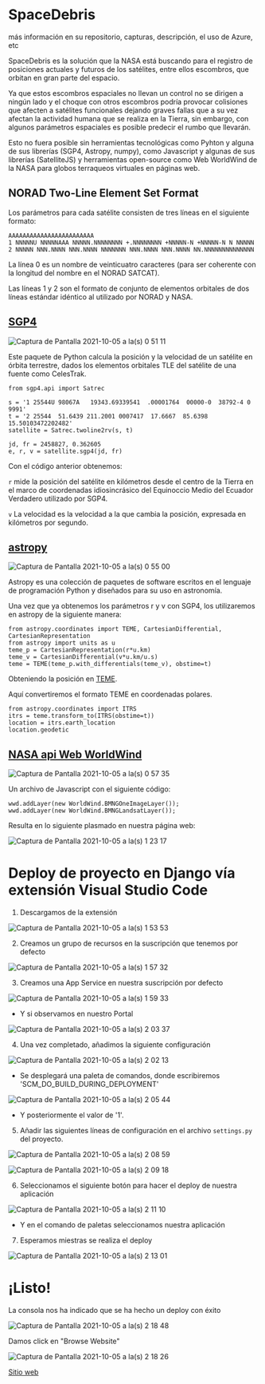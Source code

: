 # SpaceDebris

más información en su repositorio, capturas, descripción, el uso de Azure, etc

SpaceDebris es la solución que la NASA está buscando para el registro de posiciones actuales y futuros de los satélites, entre ellos escombros, que orbitan 
en gran parte del espacio.

Ya que estos escombros espaciales no llevan un control no se dirigen a ningún lado y el choque con otros escombros podría provocar colisiones que afecten a 
satélites funcionales dejando graves fallas que a su vez afectan la actividad humana que se realiza en la Tierra, sin embargo, con algunos parámetros espaciales
es posible predecir el rumbo que llevarán.

Esto no fuera posible sin herramientas tecnológicas como Pyhton y alguna de sus librerías (SGP4, Astropy, numpy), como Javascript y algunas de sus librerías (SatelliteJS) y herramientas open-source como Web WorldWind de la NASA para globos terraqueos virtuales en páginas web.

## NORAD Two-Line Element Set Format

Los parámetros para cada satélite consisten de tres líneas en el siguiente formato:

    AAAAAAAAAAAAAAAAAAAAAAAA
    1 NNNNNU NNNNNAAA NNNNN.NNNNNNNN +.NNNNNNNN +NNNNN-N +NNNNN-N N NNNNN
    2 NNNNN NNN.NNNN NNN.NNNN NNNNNNN NNN.NNNN NNN.NNNN NN.NNNNNNNNNNNNNN

La línea 0 es un nombre de veinticuatro caracteres (para ser coherente con la longitud del nombre en el NORAD SATCAT).

Las líneas 1 y 2 son el formato de conjunto de elementos orbitales de dos líneas estándar idéntico al utilizado por NORAD y NASA.

## [SGP4](https://pypi.org/project/sgp4/)

![Captura de Pantalla 2021-10-05 a la(s) 0 51 11](https://user-images.githubusercontent.com/68259360/135967768-21c4c199-95b4-43e6-8eaf-674308157625.png)

Este paquete de Python calcula la posición y la velocidad de un satélite en órbita terrestre, dados los elementos orbitales TLE del satélite de una fuente como CelesTrak.

```
from sgp4.api import Satrec

s = '1 25544U 98067A   19343.69339541  .00001764  00000-0  38792-4 0  9991'
t = '2 25544  51.6439 211.2001 0007417  17.6667  85.6398 15.50103472202482'
satellite = Satrec.twoline2rv(s, t)

jd, fr = 2458827, 0.362605
e, r, v = satellite.sgp4(jd, fr)
```
Con el código anterior obtenemos:

`r` mide la posición del satélite en kilómetros desde el centro de la Tierra en el marco de coordenadas idiosincrásico del Equinoccio Medio del Ecuador Verdadero utilizado por SGP4.

`v` La velocidad es la velocidad a la que cambia la posición, expresada en kilómetros por segundo.


## [astropy](https://docs.astropy.org/en/stable/index.html)

![Captura de Pantalla 2021-10-05 a la(s) 0 55 00](https://user-images.githubusercontent.com/68259360/135968180-757b1466-1e55-46f7-8ab2-b76063c185ee.png)

Astropy es una colección de paquetes de software escritos en el lenguaje de programación Python y diseñados para su uso en astronomía.

Una vez que ya obtenemos los parámetros r y v con SGP4, los utilizaremos en astropy de la siguiente manera:

 ```
 from astropy.coordinates import TEME, CartesianDifferential, CartesianRepresentation
 from astropy import units as u
 teme_p = CartesianRepresentation(r*u.km)
 teme_v = CartesianDifferential(v*u.km/u.s)
 teme = TEME(teme_p.with_differentials(teme_v), obstime=t)
 ```
Obteniendo la posición en [TEME](https://docs.astropy.org/en/stable/api/astropy.coordinates.TEME.html#astropy.coordinates.TEME).

Aquí convertiremos el formato TEME en coordenadas polares.

```
from astropy.coordinates import ITRS
itrs = teme.transform_to(ITRS(obstime=t))  
location = itrs.earth_location
location.geodetic
``` 

## [NASA api Web WorldWind](https://worldwind.arc.nasa.gov/web/docs/#anchor)

![Captura de Pantalla 2021-10-05 a la(s) 0 57 35](https://user-images.githubusercontent.com/68259360/135968419-98f4c289-fea0-4a20-9759-ab46a2e540f9.png)

Un archivo de Javascript con el siguiente código:

```
wwd.addLayer(new WorldWind.BMNGOneImageLayer());
wwd.addLayer(new WorldWind.BMNGLandsatLayer());
```

Resulta en lo siguiente plasmado en nuestra página web:

![Captura de Pantalla 2021-10-05 a la(s) 1 23 17](https://user-images.githubusercontent.com/68259360/135971085-fc1008f6-79d9-4165-989d-5317b6bcff93.png)

# Deploy de proyecto en Django vía extensión Visual Studio Code

1. Descargamos de la extensión

![Captura de Pantalla 2021-10-05 a la(s) 1 53 53](https://user-images.githubusercontent.com/68259360/135974516-2726e522-1b7e-429c-809b-d627e722903c.png)

2. Creamos un grupo de recursos en la suscripción que tenemos por defecto

![Captura de Pantalla 2021-10-05 a la(s) 1 57 32](https://user-images.githubusercontent.com/68259360/135975064-fd03f461-1a75-47c4-a83f-2fc5ae99a389.png)

3. Creamos una App Service en nuestra suscripción por defecto

![Captura de Pantalla 2021-10-05 a la(s) 1 59 33](https://user-images.githubusercontent.com/68259360/135975307-624f43ac-1c38-4f55-b822-677d77817010.png)

* Y si observamos en nuestro Portal

![Captura de Pantalla 2021-10-05 a la(s) 2 03 37](https://user-images.githubusercontent.com/68259360/135975749-8592d874-d6c4-4812-864b-fc9bc7d25e27.png)

4. Una vez completado, añadimos la siguiente configuración

![Captura de Pantalla 2021-10-05 a la(s) 2 02 13](https://user-images.githubusercontent.com/68259360/135975818-fb477ee1-02b6-495f-ba2c-3da0c0c79c6c.png)

* Se desplegará una paleta de comandos, donde escribiremos 'SCM_DO_BUILD_DURING_DEPLOYMENT'

![Captura de Pantalla 2021-10-05 a la(s) 2 05 44](https://user-images.githubusercontent.com/68259360/135976053-9a346a16-db40-450f-bbb8-9da848848e43.png)

* Y posteriormente el valor de '1'.

5. Añadir las siguientes líneas de configuración en el archivo `settings.py` del proyecto.

![Captura de Pantalla 2021-10-05 a la(s) 2 08 59](https://user-images.githubusercontent.com/68259360/135976458-842bebb3-1d15-4266-8538-6f6a82a74072.png)

![Captura de Pantalla 2021-10-05 a la(s) 2 09 18](https://user-images.githubusercontent.com/68259360/135976460-745eb3ce-86c7-4803-9115-4be5a7712e8e.png)

6. Seleccionamos el siguiente botón para hacer el deploy de nuestra aplicación

![Captura de Pantalla 2021-10-05 a la(s) 2 11 10](https://user-images.githubusercontent.com/68259360/135976789-75915ed2-55d4-4e0f-a907-6ea221ec5443.png)

* Y en el comando de paletas seleccionamos nuestra aplicación

7. Esperamos miestras se realiza el deploy

![Captura de Pantalla 2021-10-05 a la(s) 2 13 01](https://user-images.githubusercontent.com/68259360/135977070-0f82bf22-acc9-4716-b073-75a1407b8b2b.png)

# ¡Listo!

La consola nos ha indicado que se ha hecho un deploy con éxito

![Captura de Pantalla 2021-10-05 a la(s) 2 18 48](https://user-images.githubusercontent.com/68259360/135977751-a3d6ad85-6c62-4881-87ed-e37513a235f0.png)

Damos click en "Browse Website"

![Captura de Pantalla 2021-10-05 a la(s) 2 18 26](https://user-images.githubusercontent.com/68259360/135977841-778ce014-e518-4e26-895c-937f83297252.png)

[Sitio web](https://user-images.githubusercontent.com/68259360/135978598-99b058bc-5110-4a03-aabd-f24a557afd9b.mov)
